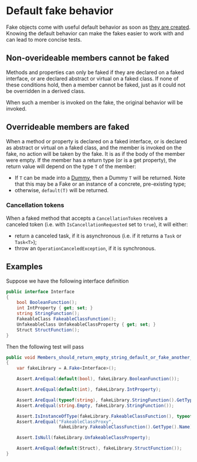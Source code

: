 # Default fake behavior

Fake objects come with useful default behavior as soon as
[they are created](creating-fakes.md). Knowing the default behavior
can make the fakes easier to work with and can lead to more concise
tests.

## Non-overideable members cannot be faked

Methods and properties can only be faked if they are declared on a
faked interface, or are declared abstract or virtual on a faked
class. If none of these conditions hold, then a member cannot be
faked, just as it could not be overridden in a derived class.

When such a member is invoked on the fake, the original behavior will be invoked.

## Overrideable members are faked

When a method or property is declared on a faked interface, or is
declared as abstract or virtual on a faked class, and the member is
invoked on the fake, no action will be taken by the fake. It is as if
the body of the member were empty. If the member has a return type (or
is a get property), the return value will depend on the type `T` of
the member:

* If `T` can be made into a [Dummy](dummies.md), then a Dummy `T` will
  be returned. Note that this may be a Fake or an instance of a
  concrete, pre-existing type;
* otherwise, `default(T)` will be returned.

### Cancellation tokens

When a faked method that accepts a `CancellationToken` receives a canceled token
(i.e. with `IsCancellationRequested` set to `true`), it will either:

* return a canceled task, if it is asynchronous (i.e. if it returns a `Task` or
  `Task<T>`);
* throw an `OperationCanceledException`, if it is synchronous.

## Examples

Suppose we have the following interface definition

```csharp
public interface Interface
{
    bool BooleanFunction();
    int IntProperty { get; set; }
    string StringFunction();
    FakeableClass FakeableClassFunction();
    UnfakeableClass UnfakeableClassProperty { get; set; }
    Struct StructFunction();
}
```

Then the following test will pass

```csharp
public void Members_should_return_empty_string_default_or_fake_another_fake()
{
    var fakeLibrary = A.Fake<Interface>();

    Assert.AreEqual(default(bool), fakeLibrary.BooleanFunction());

    Assert.AreEqual(default(int), fakeLibrary.IntProperty);

    Assert.AreEqual(typeof(string), fakeLibrary.StringFunction().GetType());
    Assert.AreEqual(string.Empty, fakeLibrary.StringFunction());

    Assert.IsInstanceOfType(fakeLibrary.FakeableClassFunction(), typeof(FakeableClass));
    Assert.AreEqual("FakeableClassProxy",
                    fakeLibrary.FakeableClassFunction().GetType().Name); // to show it's a fake

    Assert.IsNull(fakeLibrary.UnfakeableClassProperty);

    Assert.AreEqual(default(Struct), fakeLibrary.StructFunction());
}
```
